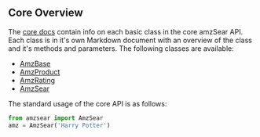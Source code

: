 ## Core Overview

The [core docs](.) contain info on each basic class in the core amzSear API. Each class is in it's own Markdown document with an overview of the class and it's methods and parameters. The following classes are available:
* [AmzBase](AmzBase.md)
* [AmzProduct](AmzProduct.md)
* [AmzRating](AmzRating.md)
* [AmzSear](AmzSear.md)

The standard usage of the core API is as follows:

```python
from amzsear import AmzSear
amz = AmzSear('Harry Potter')
```


